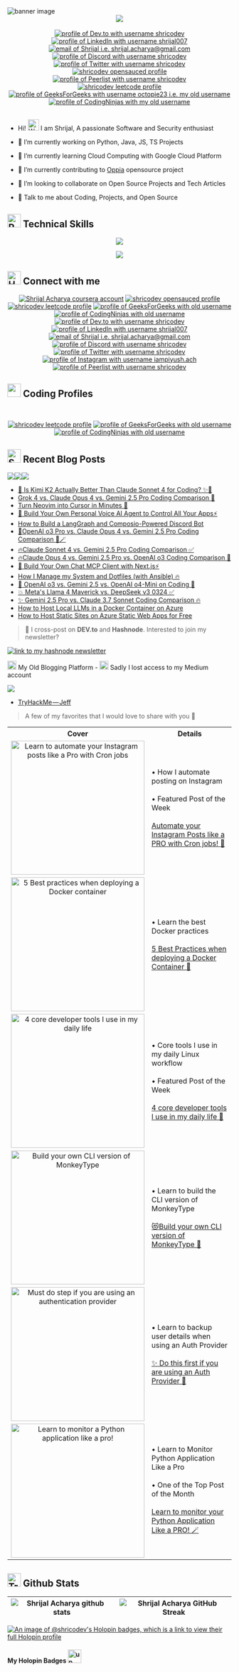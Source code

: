 <img alt="banner image" src="https://github.com/shricodev/shricodev/blob/main/images/banner.png">

<div align="center">
  <a href="https://visitorbadge.io/status?path=https%3A%2F%2Fgithub.com%2Fshricodev"><img src="https://api.visitorbadge.io/api/visitors?path=https%3A%2F%2Fgithub.com%2Fshricodev&labelColor=%23ebedf0&countColor=%23ebedf0&labelStyle=upper" /></a>
  <br><br>
  <a href="https://dev.to/shricodev"><img src="https://img.shields.io/badge/dev.to-ebedf0?style=for-the-badge&logo=devdotto&logoColor=0A0209" alt="profile of Dev.to with username shricodev" /></a>
  <a href="https://www.linkedin.com/in/shrijal007"><img src="https://img.shields.io/badge/LinkedIn-ebedf0?style=for-the-badge&logo=linkedin&logoColor=0A0209" alt="profile of LinkedIn with username shrijal007" /></a>
  <a href="mailto:shrijal.acharya@gmail.com"><img src="https://img.shields.io/badge/Gmail-ebedf0?style=for-the-badge&logo=gmail&logoColor=0A0209" alt="email of Shrijal i.e. shrijal.acharya@gmail.com" /></a>
  <a href="https://discordapp.com/users/1082700727220183151"><img src="https://img.shields.io/badge/Discord-ebedf0?style=for-the-badge&logo=discord&logoColor=0A0209" alt="profile of Discord with username shricodev" ></a>
  <a href="https://twitter.com/shricodev"><img src="https://img.shields.io/badge/Twitter-ebedf0?style=for-the-badge&logo=x&logoColor=0A0209" alt="profile of Twitter with username shricodev" ></a>
  <a href="https://app.opensauced.pizza/user/shricodev"><img src="https://img.shields.io/badge/opensauced-ebedf0?style=for-the-badge&logo=opensauced&logoColor=0A0209" alt="shricodev opensauced profile" /></a>
  <a href="https://peerlist.io/shricodev"><img src="https://img.shields.io/badge/peerlist-ebedf0?style=for-the-badge&logo=peerlist&logoColor=0A0209" alt="profile of Peerlist with username shricodev" ></a>
  <br/>
  <a href="https://leetcode.com/shricodev"><img src="https://img.shields.io/badge/leetcode-ebedf0?style=for-the-badge&logo=leetcode&logoColor=0A0209" alt="shricodev leetcode profile" /></a>
  <a href="https://auth.geeksforgeeks.org/user/octopie23"><img src="https://img.shields.io/badge/geeksforgeeks-ebedf0?style=for-the-badge&logo=geeksforgeeks&logoColor=0A0209" alt="profile of GeeksForGeeks with username octopie23 i.e. my old username" ></a>
  <a href="https://www.codingninjas.com/codestudio/profile/6d2f4a1b-5461-4e51-92fa-90f00f70f309"><img src="https://img.shields.io/badge/codingninjas-ebedf0?style=for-the-badge&logo=codingninjas&logoColor=0A0209" alt="profile of CodingNinjas with my old username" ></a>
</div>

<br/>

- Hi! <img src="https://raw.githubusercontent.com/Tarikul-Islam-Anik/Animated-Fluent-Emojis/master/Emojis/Hand%20gestures/Waving%20Hand.png" alt="Waving Hand" width="25" height="25" /> I am Shrijal, A passionate Software and Security enthusiast

- 🔭 I’m currently working on Python, Java, JS, TS Projects

- 🌱 I’m currently learning Cloud Computing with Google Cloud Platform

- 🔭 I’m currently contributing to [Oppia](https://github.com/oppia/oppia) opensource project

- 👯 I’m looking to collaborate on Open Source Projects and Tech Articles

- 💬 Talk to me about Coding, Projects, and Open Source

## <img src="https://raw.githubusercontent.com/Tarikul-Islam-Anik/Animated-Fluent-Emojis/master/Emojis/Travel%20and%20places/Rocket.png" alt="Rocket" width="30" height="30" /> Technical Skills

<p align="center">
  <a href="https://shricodev.vercel.app">
    <img src="https://skillicons.dev/icons?i=go,docker,kubernetes,linux,gcp,postgres,mongo" />
  </a>
</p>

<p align="center">
  <a href="https://shricodev.vercel.app">
    <img src="https://skillicons.dev/icons?i=python,django,express,js,typescript,react,next,bash,git,html,css" />
  </a>
</p>

## <img src="https://user-images.githubusercontent.com/74038190/216112957-034e1f8b-5468-4857-8512-9cd2bac35bb6.png" alt="Handshake" width="30" /> Connect with me

<div align="center" >
  <a href="https://www.coursera.org/user/6f7698d69fb4ee325093383f88d8d2ff"><img src="https://img.shields.io/badge/coursera-ebedf0?style=for-the-badge&logo=coursera&logoColor=0A0209" alt="Shrijal Acharya coursera account" /></a>
  <a href="https://app.opensauced.pizza/user/shricodev"><img src="https://img.shields.io/badge/opensauced-ebedf0?style=for-the-badge&logo=opensauced&logoColor=0A0209" alt="shricodev opensauced profile" /></a>
  <br/>
  <a href="https://leetcode.com/shricodev"><img src="https://img.shields.io/badge/leetcode-ebedf0?style=for-the-badge&logo=leetcode&logoColor=0A0209" alt="shricodev leetcode profile" /></a>
  <a href="https://auth.geeksforgeeks.org/user/octopie23"><img src="https://img.shields.io/badge/geeksforgeeks-ebedf0?style=for-the-badge&logo=geeksforgeeks&logoColor=0A0209" alt="profile of GeeksForGeeks with old username" ></a>
  <a href="https://www.codingninjas.com/codestudio/profile/6d2f4a1b-5461-4e51-92fa-90f00f70f309"><img src="https://img.shields.io/badge/codingninjas-ebedf0?style=for-the-badge&logo=codingninjas&logoColor=0A0209" alt="profile of CodingNinjas with old username" ></a>
  <br/>
  <a href="https://dev.to/shricodev"><img src="https://img.shields.io/badge/dev.to-ebedf0?style=for-the-badge&logo=devdotto&logoColor=0A0209" alt="profile of Dev.to with username shricodev" /></a>
  <a href="https://www.linkedin.com/in/shrijal007"><img src="https://img.shields.io/badge/LinkedIn-ebedf0?style=for-the-badge&logo=linkedin&logoColor=0A0209" alt="profile of LinkedIn with username shrijal007" /></a>
  <a href="mailto:shrijal.acharya@gmail.com"><img src="https://img.shields.io/badge/Gmail-ebedf0?style=for-the-badge&logo=gmail&logoColor=0A0209" alt="email of Shrijal i.e. shrijal.acharya@gmail.com" /></a>
  <a href="https://discordapp.com/users/1082700727220183151"><img src="https://img.shields.io/badge/Discord-ebedf0?style=for-the-badge&logo=discord&logoColor=0A0209" alt="profile of Discord with username shricodev" ></a>
  <a href="https://twitter.com/shricodev"><img src="https://img.shields.io/badge/Twitter-ebedf0?style=for-the-badge&logo=x&logoColor=0A0209" alt="profile of Twitter with username shricodev" ></a>
  <a href="https://instagram.com/iampiyush.ach"><img src="https://img.shields.io/badge/instagram-ebedf0?style=for-the-badge&logo=instagram&logoColor=0A0209" alt="profile of Instagram with username iampiyush.ach" ></a>
  <a href="https://peerlist.io/shricodev"><img src="https://img.shields.io/badge/peerlist-ebedf0?style=for-the-badge&logo=peerlist&logoColor=0A0209" alt="profile of Peerlist with username shricodev" ></a>
</div>

## <img src='https://user-images.githubusercontent.com/74038190/206662607-d9e7591e-bbf9-42f9-9386-29efc927bc16.gif' width="30"> Coding Profiles

<br/>
<p align="center">
  <a href="https://leetcode.com/shricodev"><img src="https://img.shields.io/badge/leetcode-ebedf0?style=for-the-badge&logo=leetcode&logoColor=0A0209" alt="shricodev leetcode profile" /></a>
  <a href="https://auth.geeksforgeeks.org/user/octopie23"><img src="https://img.shields.io/badge/geeksforgeeks-ebedf0?style=for-the-badge&logo=geeksforgeeks&logoColor=0A0209" alt="profile of GeeksForGeeks with old username" ></a>
  <a href="https://www.codingninjas.com/codestudio/profile/6d2f4a1b-5461-4e51-92fa-90f00f70f309"><img src="https://img.shields.io/badge/codingninjas-ebedf0?style=for-the-badge&logo=codingninjas&logoColor=0A0209" alt="profile of CodingNinjas with old username" ></a>
</p>

## <img src="https://raw.githubusercontent.com/Tarikul-Islam-Anik/Animated-Fluent-Emojis/master/Emojis/Objects/Scroll.png" alt="Scroll" width="30" height="30" /> Recent Blog Posts

<a href="https://dev.to/shricodev"><img src="https://img.shields.io/badge/dev.to-0A0A0A?style=for-the-badge&logo=devdotto&logoColor=white"/></a><a href="https://www.freecodecamp.org/news/author/shricodev/"><img src="https://img.shields.io/badge/freeCodeCamp-0A0A0A?style=for-the-badge&logo=freecodecamp&logoColor=white"/></a><a href="https://shricodev.hashnode.dev"><img src="https://img.shields.io/badge/hashnode.dev-0A0A0A?style=for-the-badge&logo=hashnode&logoColor=white"/></a><br>

<!-- BLOG-POST-LIST:START -->
- [🍕 Is Kimi K2 Actually Better Than Claude Sonnet 4 for Coding? ✨🤔](https://dev.to/composiodev/is-kimi-k2-actually-better-than-claude-sonnet-4-for-coding-i7a)
- [Grok 4 vs. Claude Opus 4 vs. Gemini 2.5 Pro Coding Comparison 🚀](https://dev.to/composiodev/grok-4-vs-claude-opus-4-vs-gemini-25-pro-coding-comparison-35ed)
- [Turn Neovim into Cursor in Minutes 🚀](https://dev.to/composiodev/turn-neovim-into-cursor-in-minutes-2hoe)
- [🎉 Build Your Own Personal Voice AI Agent to Control All Your Apps⚡](https://dev.to/composiodev/build-your-own-personal-voice-ai-agent-to-control-all-your-apps-2dfa)
- [How to Build a LangGraph and Composio-Powered Discord Bot](https://www.freecodecamp.org/news/build-a-langgraph-composio-powered-discord-bot/)
- [🚀OpenAI o3 Pro vs. Claude Opus 4 vs. Gemini 2.5 Pro Coding Comparison 🧙🪄](https://dev.to/composiodev/openai-o3-pro-vs-claude-opus-4-vs-gemini-25-pro-coding-comparison-3pam)
- [🔥Claude Sonnet 4 vs. Gemini 2.5 Pro Coding Comparison ✅](https://dev.to/composiodev/claude-sonnet-4-vs-gemini-25-pro-coding-comparison-5787)
- [🔥Claude Opus 4 vs. Gemini 2.5 Pro vs. OpenAI o3 Coding Comparison 🚀](https://dev.to/composiodev/claude-opus-4-vs-gemini-25-pro-vs-openai-o3-coding-comparison-3jnp)
- [🎉 Build Your Own Chat MCP Client with Next.js⚡](https://dev.to/composiodev/build-your-own-chat-mcp-client-with-nextjs-4a0k)
- [How I Manage my System and Dotfiles &lpar;with Ansible&rpar; 🔥](https://dev.to/shricodev/how-i-manage-my-system-and-dotfiles-with-ansible-8m1)
- [🤖 OpenAI o3 vs. Gemini 2.5 vs. OpenAI o4-Mini on Coding 🤔](https://dev.to/composiodev/openai-o3-vs-gemini-25-vs-openai-o4-mini-5ej4)
- [💥 Meta&#39;s Llama 4 Maverick vs. DeepSeek v3 0324 ✅](https://dev.to/composiodev/metas-llama-4-maverick-vs-deepseek-v3-0324-1fgn)
- [✨ Gemini 2.5 Pro vs. Claude 3.7 Sonnet Coding Comparison 🔥](https://dev.to/composiodev/gemini-25-pro-vs-claude-37-sonnet-coding-comparison-37cp)
- [How to Host Local LLMs in a Docker Container on Azure](https://www.freecodecamp.org/news/host-llms-locally-in-docker-on-azure/)
- [How to Host Static Sites on Azure Static Web Apps for Free](https://www.freecodecamp.org/news/how-to-host-static-sites-on-azure-static-web-apps/)
<!-- BLOG-POST-LIST:END -->

> 👀 I cross-post on **DEV.to** and **Hashnode**. Interested to join my newsletter?

<a href="https://shricodev.hashnode.dev/newsletter"><img src="https://img.shields.io/badge/join%20my%20newsletter-0A0A0A?style=for-the-badge&logo=hashnode&logoColor=white" alt="link to my hashnode newsletter"/></a>

<p><img src="https://raw.githubusercontent.com/Tarikul-Islam-Anik/Animated-Fluent-Emojis/master/Emojis/Hand%20gestures/Backhand%20Index%20Pointing%20Down.png" alt="Backhand Index Pointing Down" width="20" height="20" /> My Old Blogging Platform - <img src="https://raw.githubusercontent.com/Tarikul-Islam-Anik/Animated-Fluent-Emojis/master/Emojis/Smilies/Crying%20Cat.png" alt="Crying Cat" width="20" height="20" /> Sadly I lost access to my Medium account</p>

<a href="https://octopie23.medium.com/"><img src="https://img.shields.io/badge/medium.com-0A0A0A?style=for-the-badge&logo=medium&logoColor=white"/></a><br>

<!--these are the manually added blog posts -->

- [TryHackMe — Jeff](https://infosecwriteups.com/tryhackme-jeff-fc2fe2a3161a?source=rss-5b49d6184d5------2)

> A few of my favorites that I would love to share with you 🤍

<table>
  <tr>
    <th style="width: 40%;">Cover</th>
    <th style="width: 60%;">Details</th>
  </tr>
  <tr>
    <td align="center">
      <img src="https://github.com/shricodev/shricodev/blob/main/images/automate-insta-posts-like-a-pro.png" alt="Learn to automate your Instagram posts like a Pro with Cron jobs" width="300" />
    </td>
    <td>
      • How I automate posting on Instagram<br><br> 
      • Featured Post of the Week<br><br> 
      <a href="https://dev.to/shricodev/automate-your-instagram-posts-like-a-pro-with-cron-jobs-3idb">Automate your Instagram Posts like a PRO with Cron jobs! 🚀</a>
    </td>
  </tr>
  <tr>
    <td align="center">
      <img src="https://github.com/shricodev/shricodev/blob/main/images/best-practices-when-deploying-a-docker-container.png" alt="5 Best practices when deploying a Docker container" width="300" />
    </td>
    <td>
      • Learn the best Docker practices<br><br> 
      <a href="https://dev.to/shricodev/5-best-practices-when-deploying-a-docker-container-1lhp">5 Best Practices when deploying a Docker Container 🚀</a>
    </td>
  </tr>
  <tr>
    <td align="center">
      <img src="https://github.com/shricodev/shricodev/blob/main/images/4-core-developer-tools-i-use.gif" alt="4 core developer tools I use in my daily life" width="300" />
    </td>
    <td>
      • Core tools I use in my daily Linux workflow<br><br> 
      • Featured Post of the Week <br><br> 
      <a href="https://dev.to/shricodev/4-core-developer-tools-i-use-in-my-daily-life-2524">4 core developer tools I use in my daily life 🚀</a>
    </td>
  </tr>
  <tr>
    <td align="center">
      <img src="https://github.com/shricodev/shricodev/blob/main/images/build-your-own-cli-version-of-monkeytype.gif" alt="Build your own CLI version of MonkeyType" width="300" />
    </td>
    <td>
      • Learn to build the CLI version of MonkeyType<br><br> 
      <a href="https://dev.to/shricodev/build-your-own-cli-version-of-monkeytype-bm7">😻Build your own CLI version of MonkeyType 🙈</a>
    </td>
  </tr>
  <tr>
    <td align="center">
      <img src="https://github.com/shricodev/shricodev/blob/main/images/do-this-first-if-using-an-auth-provider.gif" alt="Must do step if you are using an authentication provider" width="300" />
    </td>
    <td>
      • Learn to backup user details when using an Auth Provider<br><br> 
      <a href="https://dev.to/shricodev/do-this-first-if-you-are-using-an-auth-provider-1ndo">✨ Do this first if you are using an Auth Provider 🫵</a>
    </td>
  </tr>
  <tr>
    <td align="center">
      <img src="https://github.com/shricodev/shricodev/blob/main/images/monitor-py-like-a-pro.png" alt="Learn to monitor a Python application like a pro!" width="300" />
    </td>
    <td>
      • Learn to Monitor Python Application Like a Pro<br><br> 
      • One of the Top Post of the Month<br><br> 
      <a href="https://dev.to/shricodev/learn-to-monitor-your-python-application-like-a-pro-15pg">Learn to monitor your Python Application Like a PRO! 🪄</a>
    </td>
  </tr>
</table>

## <img src="https://raw.githubusercontent.com/Tarikul-Islam-Anik/Animated-Fluent-Emojis/master/Emojis/Activities/Trophy.png" alt="Trophy" width="30" height="30" /> Github Stats

| ![Shrijal Acharya github stats](https://github-readme-stats.vercel.app/api?username=shricodev&rank_icon=percentile&show_icons=true&theme=tokyonight&show=reviews&border_color=0A0209&border_radius=8) | ![Shrijal Acharya GitHub Streak](https://github-readme-streak-stats.herokuapp.com/?user=shricodev&theme=tokyonight&hide_border=true&border_radius=8) |
| ----------------------------------------------------------------------------------------------------------------------------------------------------------------------------------------------------- | ---------------------------------------------------------------------------------------------------------------------------------------------------- |

[![An image of @shricodev's Holopin badges, which is a link to view their full Holopin profile](https://holopin.me/shricodev)](https://holopin.io/@shricodev)

#### My Holopin Badges <img alt="up arrow" src="https://github.com/shricodev/shricodev/blob/main/images/iconizer-up-arrow_2926153.svg" width="30">
